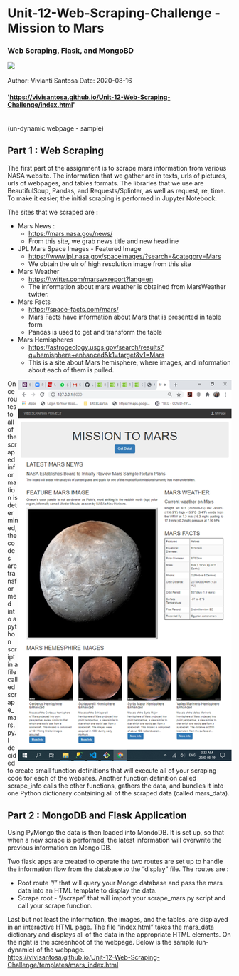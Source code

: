 # Unit-12-Web-Scraping-Challenge - Mission to Mars
### Web Scraping, Flask, and MongoBD 
<img src="https://cdn.mos.cms.futurecdn.net/pCubQdszKKbYMnAjpSx6LP-650-80.jpg.webp" width="1080"><br>

Author: Vivianti Santosa
Date: 2020-08-16
#### 'https://vivisantosa.github.io/Unit-12-Web-Scraping-Challenge/index.html'
<br> (un-dynamic webpage - sample)

## Part 1 : Web Scraping
The first part of the assignment is to scrape mars information from various NASA website. The information that we gather are in texts, urls of pictures, urls of webpages, and tables formats. The libraries that we use are BeautifulSoup, Pandas, and Requests/Splinter, as well as request, re, time. To make it easier, the initial scraping is performed in Jupyter Notebook.

The sites that we scraped are :
* Mars News : 
  * https://mars.nasa.gov/news/
  * From this site, we grab news title and new headline 
* JPL Mars Space Images - Featured Image
  * https://www.jpl.nasa.gov/spaceimages/?search=&category=Mars
  * We obtain the ulr of high resolution image from this site
* Mars Weather
  * https://twitter.com/marswxreport?lang=en
  * The information about mars weather is obtained from MarsWeather twitter.
* Mars Facts
  * https://space-facts.com/mars/
  * Mars Facts have information about Mars that is presented in table form
  * Pandas is used to get and transform the table
* Mars Hemispheres
  * https://astrogeology.usgs.gov/search/results?q=hemisphere+enhanced&k1=target&v1=Mars
  * This is a site about Mars hemisphere, where images, and information about each of them is pulled. 
<img align="right" src="/Images/Screenshot (161).png" width="480">
Once routes to all of the scraped  information is determined, the codes are transformed into a python script in a file called scrape_mars.py. 
I decided to create small function definitions that will execute all of your scraping code for each of the websites.  Another function definition called scrape_info calls the other functions, gathers the data, and bundles it into one Python dictionary containing all of the scraped data (called mars_data).

## Part 2 : MongoDB and Flask Application

Using PyMongo the data is then loaded into MondoDB. It is set up, so that when a new scrape is performed, the latest information will overwrite the previous information on Mongo DB.

Two flask apps are created to operate the two routes are set up to handle the information flow from the database to the “display” file. The routes are :
* Root route “/” that will query your Mongo database and pass the mars data into an HTML template to display the data.
* Scrape root - “/scrape” that will import your scrape_mars.py script and call your scrape function.

Last but not least the information, the images, and the tables, are displayed in an interactive HTML page. The file “index.html” takes the mars_data dictionary and displays all of the data in the appropriate HTML elements. On the right is the screenhoot of the webpage. Below is the sample (un-dynamic) of the webpage.<br>
https://vivisantosa.github.io/Unit-12-Web-Scraping-Challenge/templates/mars_index.html


